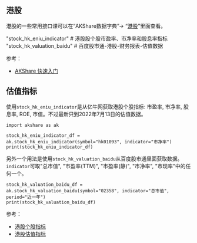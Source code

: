 ## 港股

港股的一些常用接口课可以在“AKShare数据字典”-> “[港股](https://akshare.akfamily.xyz/data/stock/stock.html#id61)”里面查看。


 "stock_hk_eniu_indicator"  # 港股股个股市盈率、市净率和股息率指标
 "stock_hk_valuation_baidu"  # 百度股市通-港股-财务报表-估值数据

  参考：

 - [AKShare 快速入门](https://www.akshare.xyz/tutorial.html#akshare)
 
 ## 估值指标

使用`stock_hk_eniu_indicator`是从亿牛网获取港股个股指标: 市盈率, 市净率, 股息率, ROE, 市值。不过最新只到2022年7月13日的估值数据。

```
import akshare as ak

stock_hk_eniu_indicator_df = ak.stock_hk_eniu_indicator(symbol="hk01093", indicator="市净率")
print(stock_hk_eniu_indicator_df)
```

另外一个用法是使用`stock_hk_valuation_baidu`从百度股市通里面获取数据。`indicator`可取"总市值", "市盈率(TTM)", "市盈率(静)", "市净率", "市现率"中的任何一个。

```
stock_hk_valuation_baidu_df = ak.stock_hk_valuation_baidu(symbol="02358", indicator="总市值", period="近一年")
print(stock_hk_valuation_baidu_df)
```

参考：

 - [港股个股指标](https://akshare.akfamily.xyz/data/stock/stock.html#id246)
 - [港股估值指标](https://akshare.akfamily.xyz/data/stock/stock.html#id247)